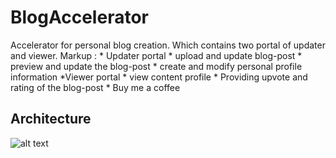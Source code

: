 # BlogAccelerator
Accelerator for personal blog creation. Which contains two portal of updater and viewer.
Markup :   * Updater portal
            * upload and update blog-post
            * preview and update the blog-post
            * create and modify personal profile information
           *Viewer portal
            * view content profile
            * Providing upvote and rating of the blog-post
            * Buy me a coffee 
## Architecture
![alt text](https://user-images.githubusercontent.com/38488546/68547848-9c806400-040c-11ea-8943-063989855578.jpg)
